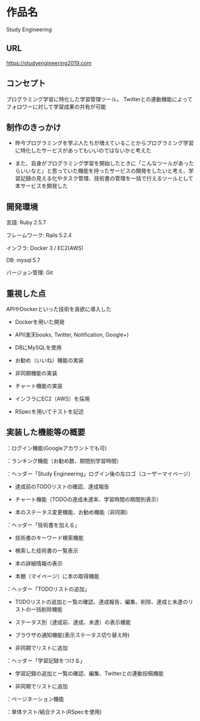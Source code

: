 # **作品名**
Study Engineering

## **URL**
https://studyengineering2019.com

## **コンセプト**
プログラミング学習に特化した学習管理ツール。
Twitterとの連動機能によってフォロワーに対して学習成果の共有が可能

## **制作のきっかけ**
- 昨今プログラミングを学ぶ人たちが増えていることからプログラミング学習に特化したサービスがあってもいいのではないかと考えた

- また、自身がプログラミング学習を開始したときに「こんなツールがあったらいいなと」と思っていた機能を持ったサービスの開発をしたいと考え、学習記録の見える化やタスク管理、技術書の管理を一括で行えるツールとして本サービスを開発した

## **開発環境**
言語: Ruby 2.5.7

フレームワーク: Rails 5.2.4

インフラ: Docker 3 / EC2(AWS)

DB: mysql:5.7

バージョン管理: Git

## **重視した点**
APIやDockerといった技術を貪欲に導入した

- Dockerを用いた開発

- API(楽天books, Twitter, Notification, Google+)

- DBにMySQLを使用

- お勧め（いいね）機能の実装

- 非同期機能の実装

- チャート機能の実装

- インフラにEC2（AWS）を採用

- RSpecを用いてテストを記述

## **実装した機能等の概要**
：ログイン機能(Googleアカウントでも可)

：ランキング機能（お勧め数、期間別学習時間）

：ヘッダー「Study Engineering」ログイン後の左ロゴ（ユーザーマイページ）

   - 達成前のTODOリストの確認、達成報告

   - チャート機能（TODOの達成未達率、学習時間の期間別表示）

   - 本のステータス変更機能、お勧め機能（非同期）


：ヘッダー「技術書を加える」

   - 技術書のキーワード検索機能

   - 検索した技術書の一覧表示

   - 本の詳細情報の表示

   - 本棚（マイページ）に本の取得機能


：ヘッダー「TODOリストの追加」

   - TODOリストの追加と一覧の確認、達成報告、編集、削除、達成と未達のリストの一括削除機能

   - ステータス別（達成前、達成、未達）の表示機能

   - ブラウザの通知機能(表示ステータス切り替え時)

   - 非同期でリストに追加


：ヘッダー「学習記録をつける」

   - 学習記録の追加と一覧の確認、編集、Twitterとの連動投稿機能

   - 非同期でリストに追加


：ページネーション機能

：単体テスト/結合テスト(RSpecを使用)



